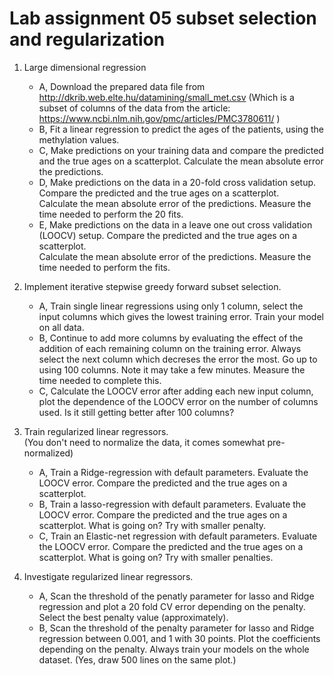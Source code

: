 # Lab assignment 05 subset selection and regularization


1. Large dimensional regression
    * A, Download the prepared data file from
         http://dkrib.web.elte.hu/datamining/small_met.csv
         (Which is a subset of columns of the data from the article: 
         https://www.ncbi.nlm.nih.gov/pmc/articles/PMC3780611/ )
    * B, Fit a linear regression to predict the ages of the patients, using
         the methylation values. 
    * C, Make predictions on your training data and compare the predicted and the true
         ages on a scatterplot.  Calculate the mean absolute error the predictions.
    * D, Make predictions on the data in a 20-fold cross validation setup. 
         Compare the predicted and the true ages on a scatterplot.  
         Calculate the mean absolute error of the predictions.
         Measure the time needed to perform the 20 fits.
    * E, Make predictions on the data in a leave one out cross validation (LOOCV) setup. 
         Compare the predicted and the true ages on a scatterplot.  
         Calculate the mean absolute error of the predictions.
         Measure the time needed to perform the fits.
         
2. Implement iterative stepwise greedy forward subset selection.
    * A, Train single linear regressions using only 1 column, 
         select the input columns which gives the lowest training error. 
         Train your model on all data.
    * B, Continue to add more columns by evaluating the effect of the
         addition of each remaining column on the training error.
         Always select the next column which decreses the error the most.
         Go up to using 100 columns. Note it may take a few minutes.
         Measure the time needed to complete this.
    * C, Calculate the LOOCV error after adding each new input column,
         plot the dependence of the LOOCV error on the number of columns used.
         Is it still getting better after 100 columns? 
           
3. Train regularized linear regressors.  
    (You don't need to normalize the data, it comes somewhat pre-normalized)
    * A, Train a Ridge-regression with default parameters. 
         Evaluate the LOOCV error. Compare the predicted and the true
         ages on a scatterplot.
    * B, Train a lasso-regression with default parameters. 
         Evaluate the LOOCV error. Compare the predicted and the true
         ages on a scatterplot.
         What is going on? Try with smaller penalty.
    * C, Train an Elastic-net regression with default parameters. 
         Evaluate the LOOCV error. Compare the predicted and the true
         ages on a scatterplot.
         What is going on? Try with smaller penalties.
    
4. Investigate regularized linear regressors. 
    * A, Scan the threshold of the penatly parameter for lasso and Ridge
         regression and plot a 20 fold CV error depending on the penalty.
         Select the best penalty value (approximately).
    * B, Scan the threshold of the penalty parameter for lasso and Ridge
         regression between 0.001, and 1 with 30 points.
         Plot the coefficients depending on the penalty.
         Always train your models on the whole dataset.
         (Yes, draw 500 lines on the same plot.)
